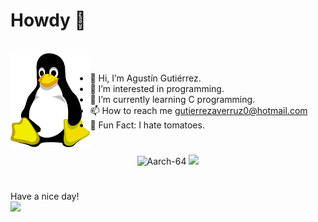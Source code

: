 # Howdy 🤠

<br>
<img align="left" height="150" src="https://github.com/Aarch-64/Aarch-64/blob/main/linux.png" />
<br>

- 👋 Hi, I’m Agustín Gutiérrez.
- 👀 I’m interested in programming.
- 🌱 I’m currently learning C programming.
- 📫 How to reach me gutierrezaverruz0@hotmail.com
- 🎉 Fun Fact: I hate tomatoes.
#
<p align="center"> <img src="https://github-readme-stats.vercel.app/api?username=Aarch-64&show_icons=true&theme=great-gatsby" alt="Aarch-64" />

<img width="0" src="https://visitor-badge.glitch.me/badge?page_id=Aarch-64.Aarch-64" />

#
Have a nice day!
<br>
<img height="120" src="https://github.com/AgustinGutierrez0/AgustinGutierrez0/blob/main/contributions.svg"/>
<br>
